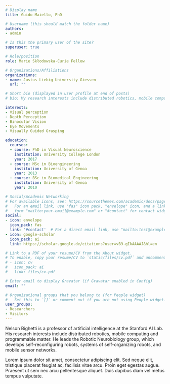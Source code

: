 ```yaml
---
# Display name
title: Guido Maiello, PhD

# Username (this should match the folder name)
authors:
- admin

# Is this the primary user of the site?
superuser: true

# Role/position
role: Marie Skłodowska-Curie Fellow

# Organizations/Affiliations
organizations:
- name: Justus Liebig University Giessen
  url: ""

# Short bio (displayed in user profile at end of posts)
# bio: My research interests include distributed robotics, mobile computing and programmable matter.

interests:
- Visual perception
- Depth Perception
- Binocular Vision
- Eye Movements
- Visually Guided Grasping

education:
  courses:
  - course: PhD in Visual Neuroscience
    institution: University College London
    year: 2017
  - course: MSc in Bioengineering
    institution: University of Genoa
    year: 2013
  - course: BSc in Biomedical Engineering
    institution: University of Genoa
    year: 2010

# Social/Academic Networking
# For available icons, see: https://sourcethemes.com/academic/docs/page-builder/#icons
#   For an email link, use "fas" icon pack, "envelope" icon, and a link in the
#   form "mailto:your-email@example.com" or "#contact" for contact widget.
social:
- icon: envelope
  icon_pack: fas
  link: '#contact'  # For a direct email link, use "mailto:test@example.org".
- icon: google-scholar
  icon_pack: ai
  link: https://scholar.google.de/citations?user=vB9-gIkAAAAJ&hl=en

# Link to a PDF of your resume/CV from the About widget.
# To enable, copy your resume/CV to `static/files/cv.pdf` and uncomment the lines below.
# - icon: cv
#   icon_pack: ai
#   link: files/cv.pdf

# Enter email to display Gravatar (if Gravatar enabled in Config)
email: ""

# Organizational groups that you belong to (for People widget)
#   Set this to `[]` or comment out if you are not using People widget.
user_groups:
- Researchers
- Visitors
---
```


Nelson Bighetti is a professor of artificial intelligence at the Stanford AI Lab. His research interests include distributed robotics, mobile computing and programmable matter. He leads the Robotic Neurobiology group, which develops self-reconfiguring robots, systems of self-organizing robots, and mobile sensor networks.

Lorem ipsum dolor sit amet, consectetur adipiscing elit. Sed neque elit, tristique placerat feugiat ac, facilisis vitae arcu. Proin eget egestas augue. Praesent ut sem nec arcu pellentesque aliquet. Duis dapibus diam vel metus tempus vulputate.

